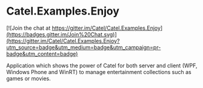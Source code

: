 Catel.Examples.Enjoy
====================

[![Join the chat at https://gitter.im/Catel/Catel.Examples.Enjoy](https://badges.gitter.im/Join%20Chat.svg)](https://gitter.im/Catel/Catel.Examples.Enjoy?utm_source=badge&utm_medium=badge&utm_campaign=pr-badge&utm_content=badge)

Application which shows the power of Catel for both server and client (WPF, Windows Phone and WinRT) to manage entertainment collections such as games or movies.
